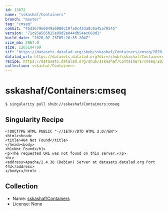 ```yaml
---
id: 13672
name: "sskashaf/Containers"
branch: "master"
tag: "cmseq"
commit: "4bd2679e6049a6980c19fa0c43da8c0a45a70545"
version: "71c95a505b25e09d2a044db54ac668d1"
build_date: "2020-07-23T05:26:35.204Z"
size_mb: 2867.0
size: 1265184799
sif: "https://datasets.datalad.org/shub/sskashaf/Containers/cmseq/2020-07-23-4bd2679e-71c95a50/71c95a505b25e09d2a044db54ac668d1.sif"
datalad_url: https://datasets.datalad.org?dir=/shub/sskashaf/Containers/cmseq/2020-07-23-4bd2679e-71c95a50/
recipe: https://datasets.datalad.org/shub/sskashaf/Containers/cmseq/2020-07-23-4bd2679e-71c95a50/Singularity
collection: sskashaf/Containers
---
```


# sskashaf/Containers:cmseq

```bash
$ singularity pull shub://sskashaf/Containers:cmseq
```

## Singularity Recipe

```singularity
<!DOCTYPE HTML PUBLIC "-//IETF//DTD HTML 2.0//EN">
<html><head>
<title>404 Not Found</title>
</head><body>
<h1>Not Found</h1>
<p>The requested URL was not found on this server.</p>
<hr>
<address>Apache/2.4.38 (Debian) Server at datasets.datalad.org Port 443</address>
</body></html>
```

## Collection

 - Name: [sskashaf/Containers](https://github.com/sskashaf/Containers)
 - License: None

